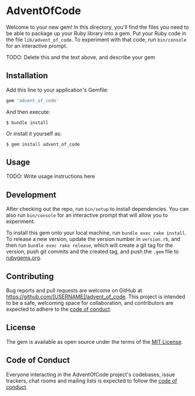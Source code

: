 # AdventOfCode

Welcome to your new gem! In this directory, you'll find the files you need to be able to package up your Ruby library into a gem. Put your Ruby code in the file `lib/advent_of_code`. To experiment with that code, run `bin/console` for an interactive prompt.

TODO: Delete this and the text above, and describe your gem

## Installation

Add this line to your application's Gemfile:

```ruby
gem 'advent_of_code'
```

And then execute:

    $ bundle install

Or install it yourself as:

    $ gem install advent_of_code

## Usage

TODO: Write usage instructions here

## Development

After checking out the repo, run `bin/setup` to install dependencies. You can also run `bin/console` for an interactive prompt that will allow you to experiment.

To install this gem onto your local machine, run `bundle exec rake install`. To release a new version, update the version number in `version.rb`, and then run `bundle exec rake release`, which will create a git tag for the version, push git commits and the created tag, and push the `.gem` file to [rubygems.org](https://rubygems.org).

## Contributing

Bug reports and pull requests are welcome on GitHub at https://github.com/[USERNAME]/advent_of_code. This project is intended to be a safe, welcoming space for collaboration, and contributors are expected to adhere to the [code of conduct](https://github.com/[USERNAME]/advent_of_code/blob/main/CODE_OF_CONDUCT.md).

## License

The gem is available as open source under the terms of the [MIT License](https://opensource.org/licenses/MIT).

## Code of Conduct

Everyone interacting in the AdventOfCode project's codebases, issue trackers, chat rooms and mailing lists is expected to follow the [code of conduct](https://github.com/[USERNAME]/advent_of_code/blob/main/CODE_OF_CONDUCT.md).
